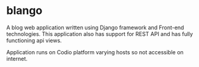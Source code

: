 # blango

A  blog web application written using Django framework and Front-end technologies.
This application also has support for REST API and has fully functioning api views.

Application runs on Codio platform varying hosts so not accessible on internet.
